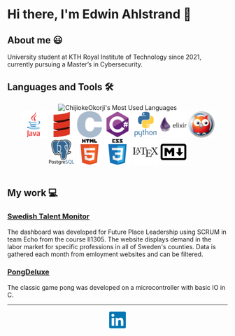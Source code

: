 # Hi there, I'm Edwin Ahlstrand 👋


## About me 😃
<p> University student at KTH Royal Institute of Technology since 2021, currently pursuing a Master’s in Cybersecurity. </p>


## Languages and Tools 🛠️ 
<div align="center">
  <img width=325 src="https://github-readme-stats.vercel.app/api/top-langs/?username=EdwinAhl&theme=dark&hide_border=false&include_all_commits=true&count_private=false&layout=compact" alt="ChijiokeOkorji's Most Used Languages" />
  <br>
  <img src="https://github.com/devicons/devicon/blob/master/icons/java/java-original-wordmark.svg" width="60" height="60"/>
  <img src="https://github.com/devicons/devicon/blob/master/icons/scala/scala-original.svg" width="60" height="60"/>
  <img src="https://github.com/devicons/devicon/blob/master/icons/c/c-original.svg" width="60" height="60"/>
  <img src="https://github.com/devicons/devicon/blob/master/icons/csharp/csharp-original.svg" width="60" height="60"/>
  <img src="https://github.com/devicons/devicon/blob/master/icons/python/python-original-wordmark.svg" width="60" height="60"/>
  <img src="https://github.com/devicons/devicon/blob/master/icons/elixir/elixir-original-wordmark.svg" width="60" height="60"/>
  <img src="https://github.com/devicons/devicon/blob/master/icons/prolog/prolog-original.svg" width="60" height="60"/>
  <img src="https://github.com/devicons/devicon/blob/master/icons/postgresql/postgresql-original-wordmark.svg" width="60" height="60"/>
  <img src="https://github.com/devicons/devicon/blob/master/icons/html5/html5-original-wordmark.svg" width="60" height="60"/>
  <img src="https://github.com/devicons/devicon/blob/master/icons/css3/css3-original-wordmark.svg" width="60" height="60"/>
  <img src="https://github.com/devicons/devicon/blob/master/icons/latex/latex-original.svg" width="60" height="60"/>
  <img src="https://github.com/devicons/devicon/blob/master/icons/markdown/markdown-original.svg" width="60" height="60"/>
</div>
<br>
 
## My work 💻

### [Swedish Talent Monitor](https://github.com/DiaHassan/II1305-Team-Echo)
The dashboard was developed for Future Place Leadership using SCRUM in team Echo from the course II1305. The website displays demand in the labor market for specific professions in all of Sweden's counties. Data is gathered each month from emloyment websites and can be filtered. 

### [PongDeluxe](https://github.com/EdwinAhl/IS1200-PongDeluxe)
The classic game pong was developed on a microcontroller with basic IO in C. 

---

<div align="center">
  <a href="https://www.linkedin.com/in/edwin-ahlstrand/" target="_blank">
    <img src="https://github.com/devicons/devicon/blob/master/icons/linkedin/linkedin-original.svg" width="40" height="40" />
  </a>
</div>
